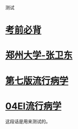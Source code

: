 <div style="display: none;">
这段内容在渲染时不会显示

> **事以密成，语以泄败。**
> 
> 不要发布你要做的事，
> 不要谈论你即将要做的事，
> 你自己知道就好，
> 然后直接去做。
> 当你发布一些东西，
> 并且大声对别人说出来，
> 你几乎就偏离本来的想法。
> 就像你得到的多巴胺激增，
> 就像你知道的，你会得到接近的感觉。
> 如果你真的去做的话。
>
> 你所追求的目标和奖励，
> 是你还未做的工作中。
> 无论你的目标是什么，
> 无论它有多高，
> 无论这个目标有多虚幻，
> 你都要瞄准好这个目标，
> 并弄清你以后是否真的能实现它。
>
> 一个人要想在当前的社会中间不被社会淘汰，
> 其实要做到四点：
> - 第一，树立终身学习的观念，不断地更新知识和观念；
> - 第二，要对外部的世界有相当敏锐的感知，特别是对世界发展的大趋势；
> - 第三，要有长远眼光，不要只顾眼前利益；
> - 第四，不但要有高智商，更要有高情商，要会控制情绪能够把控制情绪做到收放自如。
>
> 真正的勇气是什么？
> 面对敌人的勇气，那只叫匹夫之勇而已，
> 真正的勇气是敢于面对自己，
> 正如鲁迅先生说的：
> “敢于面对惨淡的人生，敢于面对淋漓的鲜血”。
> 那才是真正的勇士。
> 要面对自己的缺点的时候，
> 要敢于面对。
> 把自己每天的所做、每天的错误都记下来，
> 然后，每天看，每天反思，
> 你会感到触目惊心，
> 你就能慢慢地改变。
> 
> 记于2024年3月3日
> 于宁波大学真诚图书馆五楼B区103座位

</div>


测试


# [考前必背](05预防专业课\01流行病学\01考前必背\README.md)

# [郑州大学-张卫东](05预防专业课\01流行病学\02郑州大学-张卫东\README.md)

# [第七版流行病学](05预防专业课\01流行病学\03第七版流行病学\README.md)

# [04El流行病学](05预防专业课\01流行病学\04El流行病学\README.md)


这段话是用来测试的。


